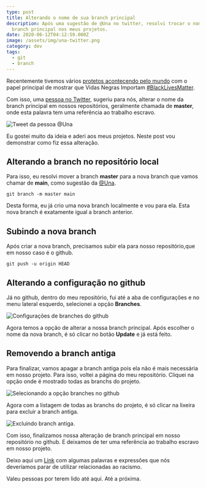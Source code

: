 ```yaml
---
type: post
title: Alterando o nome de sua branch principal
description: Após uma sugestão de @Una no twitter, resolvi trocar o nome da
  branch principal nos meus projetos.
date: 2020-06-12T04:12:59.000Z
image: /assets/img/una-twitter.png
category: dev
tags:
  - git
  - branch
---
```


Recentemente tivemos vários [protetos acontecendo pelo mundo](https://oglobo.globo.com/fotogalerias/vidas-negras-importam-mundo-fura-quarentena-para-protestar-contra-racismo-24466825) com o papel principal de mostrar que Vidas Negras Importam [\#BlackLivesMatter](https://twitter.com/search?q=%23BlackLivesMatter&src=typeahead_click).

Com isso, uma [pessoa no Twitter](https://oglobo.globo.com/fotogalerias/vidas-negras-importam-mundo-fura-quarentena-para-protestar-contra-racismo-24466825), sugeriu para nós, alterar o nome da branch principal em nossos repositórios, geralmente chamada de **master**, onde esta palavra tem uma referência ao trabalho escravo.

![Tweet da pessoa @Una](/assets/img/una-twitter.png "Tweet da pessoa @Una")

Eu gostei muito da ideia e aderi aos meus projetos. Neste post vou demonstrar como fiz essa alteração.

## Alterando a branch no repositório local

Para isso, eu resolvi mover a branch **master** para a nova branch que vamos chamar de **main**, como sugestão da [@Una](https://twitter.com/Una).

```shel
git branch -m master main
```

Desta forma, eu já crio uma nova branch localmente e vou para ela. Esta nova branch é exatamente igual a branch anterior.

## Subindo a nova branch

Após criar a nova branch, precisamos subir ela para nosso repositório,que em nosso caso é o github.

```shell
git push -u origin HEAD
```

## Alterando a configuração no github

Já no github, dentro do meu repositório, fui até a aba de configurações e no menu lateral esquerdo, selecionei a opção **Branches**.

![Configurações de branches do github](/assets/img/github-settings-branch.png "Configurações de branches do github")

Agora temos a opção de alterar a nossa branch principal. Após escolher o nome da nova branch, é só clicar no botão **Update** e já está feito.

## Removendo a branch antiga

Para finalizar, vamos apagar a branch antiga pois ela não é mais necessária em nosso projeto. Para isso, voltei a página do meu repositório. Cliquei na opção onde é mostrado todas as branchs do projeto.

![Selecionando a opção branches no github](/assets/img/repo-options.png "Selecionando a opção branches no github")

Agora com a listagem de todas as branchs do projeto, é só clicar na lixeira para excluir a branch antiga.

![Excluindo branch antiga.](/assets/img/selected-trash-to-branch.png "Excluindo branch antiga.")

Com isso, finalizamos nossa alteração de branch principal em nosso repositório no github. E deixamos de ter uma referência ao trabalho escravo em nosso projeto.  

Deixo aqui um [Link](https://revistaglamour.globo.com/Lifestyle/noticia/2019/04/17-palavras-e-expressoes-racistas-que-ninguem-deveria-usar-mais.html) com algumas palavras e expressões que nós deveríamos parar de utilizar relacionadas ao racismo.

Valeu pessoas por terem lido até aqui. Até a próxima.
